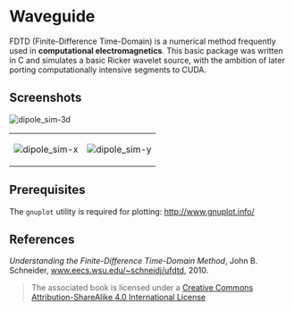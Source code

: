 # Waveguide

FDTD (Finite-Difference Time-Domain) is a numerical method frequently used in **computational electromagnetics**. This basic
package was written in C and simulates a basic Ricker wavelet source, with the ambition of later porting computationally intensive segments to CUDA.

## Screenshots
![dipole_sim-3d](https://github.com/user-attachments/assets/1d7a4d07-42a3-45b0-8813-7ebc6b2d1988)

<table>
<tr>
<td>
  
![dipole_sim-x](https://github.com/user-attachments/assets/5a00978a-fc25-46a9-8945-cf252eaa29bf)

</td>
<td>
  
![dipole_sim-y](https://github.com/user-attachments/assets/0b767b8e-8f95-4523-b46d-06185aedcfdf)

</td>
</tr>
</table>

## Prerequisites
The `gnuplot` utility is required for plotting: http://www.gnuplot.info/

## References
*Understanding the Finite-Difference Time-Domain Method*, John B. Schneider, www.eecs.wsu.edu/~schneidj/ufdtd, 2010.
> The associated book is licensed under
> a [Creative Commons Attribution-ShareAlike 4.0 International License](http://creativecommons.org/licenses/by-sa/4.0/)




